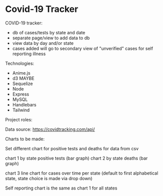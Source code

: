 # Covid-19 Tracker
 
COVID-19 tracker:
* db of cases/tests by state and date
* separate page/view to add data to db
* view data by day and/or state
* cases added will go to secondary view of "unverified" cases for self reporting illness


Technologies:
* Anime.js
* d3 MAYBE
* Sequelize
* Node
* Express
* MySQL
* Handlebars
* Tailwind

Project roles: 


Data source:
https://covidtracking.com/api/

Charts to be made:

Set different chart for positive tests and deaths for data from csv

chart 1 by state positive tests (bar graph)
chart 2 by state deaths (bar graph)

chart 3 line chart for cases over time per state (default to first alphabetical state, state choice is made via drop down)

Self reporting chart is the same as chart 1 for all states





